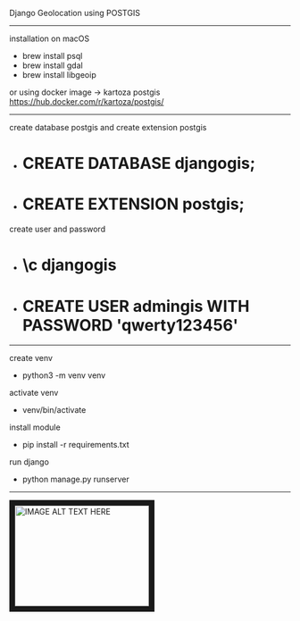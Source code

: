 Django Geolocation using POSTGIS

---
installation on macOS
- brew install psql
- brew install gdal
- brew install libgeoip

or using docker image -> kartoza postgis https://hub.docker.com/r/kartoza/postgis/ 

---
create database postgis and create extension postgis
- # CREATE DATABASE djangogis;
- # CREATE EXTENSION postgis;

create user and password
- # \c djangogis
- # CREATE USER admingis WITH PASSWORD 'qwerty123456'

---
create venv
- python3 -m venv venv

activate venv
- venv/bin/activate

install module
- pip install -r requirements.txt

run django
- python manage.py runserver

----
<a href="https://www.youtube.com/watch?v=zytRMB_S1tg
" target="_blank"><img src="http://img.youtube.com/vi/zytRMB_S1tg/0.jpg" 
alt="IMAGE ALT TEXT HERE" width="240" height="180" border="10" /></a>